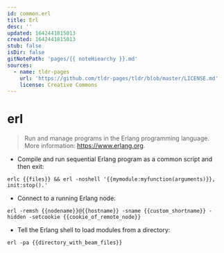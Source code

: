 ```yaml
---
id: common.erl
title: Erl
desc: ''
updated: 1642441815013
created: 1642441815013
stub: false
isDir: false
gitNotePath: 'pages/{{ noteHiearchy }}.md'
sources:
  - name: tldr-pages
    url: 'https://github.com/tldr-pages/tldr/blob/master/LICENSE.md'
    license: Creative Commons
---
```

# erl

> Run and manage programs in the Erlang programming language.
> More information: <https://www.erlang.org>.

- Compile and run sequential Erlang program as a common script and then exit:

`erlc {{files}} && erl -noshell '{{mymodule:myfunction(arguments)}}, init:stop().'`

- Connect to a running Erlang node:

`erl -remsh {{nodename}}@{{hostname}} -sname {{custom_shortname}} -hidden -setcookie {{cookie_of_remote_node}}`

- Tell the Erlang shell to load modules from a directory:

`erl -pa {{directory_with_beam_files}}`

